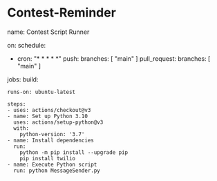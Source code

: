 # Contest-Reminder

name: Contest Script Runner

on:
  schedule:
  - cron: "* * * * *"
  push:
    branches: [ "main" ]
  pull_request:
    branches: [ "main" ]

jobs:
  build:

    runs-on: ubuntu-latest

    steps:
    - uses: actions/checkout@v3
    - name: Set up Python 3.10
      uses: actions/setup-python@v3
      with:
        python-version: '3.7'
    - name: Install dependencies
      run: 
        python -m pip install --upgrade pip
        pip install twilio
    - name: Execute Python script
      run: python MessageSender.py
